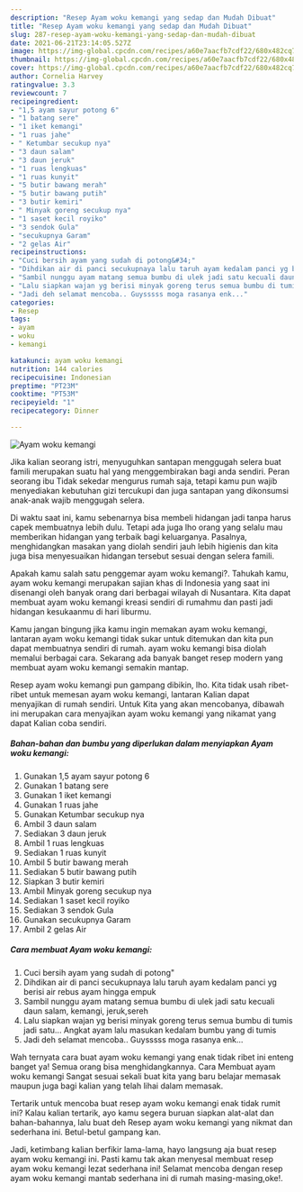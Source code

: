 ```yaml
---
description: "Resep Ayam woku kemangi yang sedap dan Mudah Dibuat"
title: "Resep Ayam woku kemangi yang sedap dan Mudah Dibuat"
slug: 287-resep-ayam-woku-kemangi-yang-sedap-dan-mudah-dibuat
date: 2021-06-21T23:14:05.527Z
image: https://img-global.cpcdn.com/recipes/a60e7aacfb7cdf22/680x482cq70/ayam-woku-kemangi-foto-resep-utama.jpg
thumbnail: https://img-global.cpcdn.com/recipes/a60e7aacfb7cdf22/680x482cq70/ayam-woku-kemangi-foto-resep-utama.jpg
cover: https://img-global.cpcdn.com/recipes/a60e7aacfb7cdf22/680x482cq70/ayam-woku-kemangi-foto-resep-utama.jpg
author: Cornelia Harvey
ratingvalue: 3.3
reviewcount: 7
recipeingredient:
- "1,5 ayam sayur potong 6"
- "1 batang sere"
- "1 iket kemangi"
- "1 ruas jahe"
- " Ketumbar secukup nya"
- "3 daun salam"
- "3 daun jeruk"
- "1 ruas lengkuas"
- "1 ruas kunyit"
- "5 butir bawang merah"
- "5 butir bawang putih"
- "3 butir kemiri"
- " Minyak goreng secukup nya"
- "1 saset kecil royiko"
- "3 sendok Gula"
- "secukupnya Garam"
- "2 gelas Air"
recipeinstructions:
- "Cuci bersih ayam yang sudah di potong&#34;"
- "Dihdikan air di panci secukupnaya lalu taruh ayam kedalam panci yg berisi air rebus ayam hingga empuk"
- "Sambil nunggu ayam matang semua bumbu di ulek jadi satu kecuali daun salam, kemangi, jeruk,sereh"
- "Lalu siapkan wajan yg berisi minyak goreng terus semua bumbu di tumis jadi satu... Angkat ayam lalu masukan kedalam bumbu yang di tumis"
- "Jadi deh selamat mencoba.. Guysssss moga rasanya enk..."
categories:
- Resep
tags:
- ayam
- woku
- kemangi

katakunci: ayam woku kemangi 
nutrition: 144 calories
recipecuisine: Indonesian
preptime: "PT23M"
cooktime: "PT53M"
recipeyield: "1"
recipecategory: Dinner

---
```



![Ayam woku kemangi](https://img-global.cpcdn.com/recipes/a60e7aacfb7cdf22/680x482cq70/ayam-woku-kemangi-foto-resep-utama.jpg)

Jika kalian seorang istri, menyuguhkan santapan menggugah selera buat famili merupakan suatu hal yang menggembirakan bagi anda sendiri. Peran seorang ibu Tidak sekedar mengurus rumah saja, tetapi kamu pun wajib menyediakan kebutuhan gizi tercukupi dan juga santapan yang dikonsumsi anak-anak wajib menggugah selera.

Di waktu  saat ini, kamu sebenarnya bisa membeli hidangan jadi tanpa harus capek membuatnya lebih dulu. Tetapi ada juga lho orang yang selalu mau memberikan hidangan yang terbaik bagi keluarganya. Pasalnya, menghidangkan masakan yang diolah sendiri jauh lebih higienis dan kita juga bisa menyesuaikan hidangan tersebut sesuai dengan selera famili. 



Apakah kamu salah satu penggemar ayam woku kemangi?. Tahukah kamu, ayam woku kemangi merupakan sajian khas di Indonesia yang saat ini disenangi oleh banyak orang dari berbagai wilayah di Nusantara. Kita dapat membuat ayam woku kemangi kreasi sendiri di rumahmu dan pasti jadi hidangan kesukaanmu di hari liburmu.

Kamu jangan bingung jika kamu ingin memakan ayam woku kemangi, lantaran ayam woku kemangi tidak sukar untuk ditemukan dan kita pun dapat membuatnya sendiri di rumah. ayam woku kemangi bisa diolah memalui berbagai cara. Sekarang ada banyak banget resep modern yang membuat ayam woku kemangi semakin mantap.

Resep ayam woku kemangi pun gampang dibikin, lho. Kita tidak usah ribet-ribet untuk memesan ayam woku kemangi, lantaran Kalian dapat menyajikan di rumah sendiri. Untuk Kita yang akan mencobanya, dibawah ini merupakan cara menyajikan ayam woku kemangi yang nikamat yang dapat Kalian coba sendiri.

<!--inarticleads1-->

##### Bahan-bahan dan bumbu yang diperlukan dalam menyiapkan Ayam woku kemangi:

1. Gunakan 1,5 ayam sayur potong 6
1. Gunakan 1 batang sere
1. Gunakan 1 iket kemangi
1. Gunakan 1 ruas jahe
1. Gunakan  Ketumbar secukup nya
1. Ambil 3 daun salam
1. Sediakan 3 daun jeruk
1. Ambil 1 ruas lengkuas
1. Sediakan 1 ruas kunyit
1. Ambil 5 butir bawang merah
1. Sediakan 5 butir bawang putih
1. Siapkan 3 butir kemiri
1. Ambil  Minyak goreng secukup nya
1. Sediakan 1 saset kecil royiko
1. Sediakan 3 sendok Gula
1. Gunakan secukupnya Garam
1. Ambil 2 gelas Air




<!--inarticleads2-->

##### Cara membuat Ayam woku kemangi:

1. Cuci bersih ayam yang sudah di potong&#34;
1. Dihdikan air di panci secukupnaya lalu taruh ayam kedalam panci yg berisi air rebus ayam hingga empuk
1. Sambil nunggu ayam matang semua bumbu di ulek jadi satu kecuali daun salam, kemangi, jeruk,sereh
1. Lalu siapkan wajan yg berisi minyak goreng terus semua bumbu di tumis jadi satu... Angkat ayam lalu masukan kedalam bumbu yang di tumis
1. Jadi deh selamat mencoba.. Guysssss moga rasanya enk...




Wah ternyata cara buat ayam woku kemangi yang enak tidak ribet ini enteng banget ya! Semua orang bisa menghidangkannya. Cara Membuat ayam woku kemangi Sangat sesuai sekali buat kita yang baru belajar memasak maupun juga bagi kalian yang telah lihai dalam memasak.

Tertarik untuk mencoba buat resep ayam woku kemangi enak tidak rumit ini? Kalau kalian tertarik, ayo kamu segera buruan siapkan alat-alat dan bahan-bahannya, lalu buat deh Resep ayam woku kemangi yang nikmat dan sederhana ini. Betul-betul gampang kan. 

Jadi, ketimbang kalian berfikir lama-lama, hayo langsung aja buat resep ayam woku kemangi ini. Pasti kamu tak akan menyesal membuat resep ayam woku kemangi lezat sederhana ini! Selamat mencoba dengan resep ayam woku kemangi mantab sederhana ini di rumah masing-masing,oke!.

